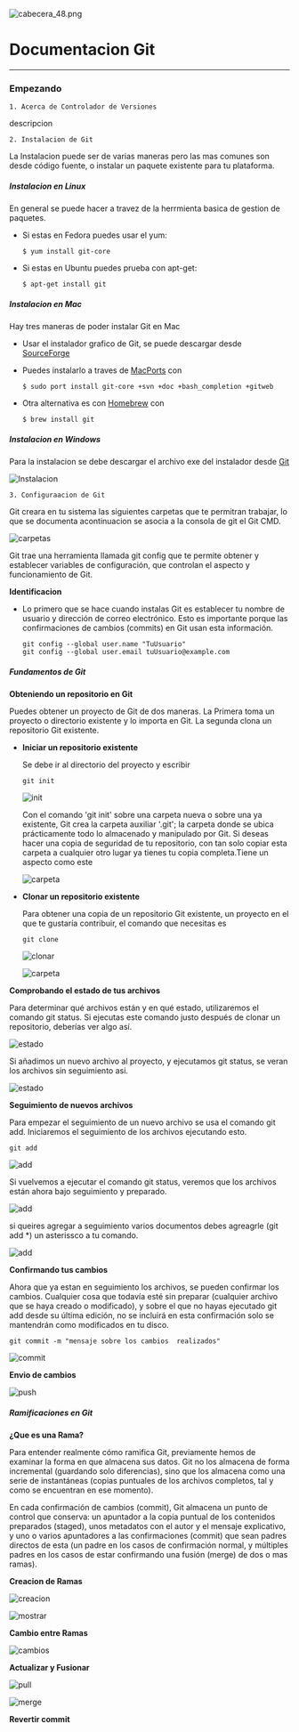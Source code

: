 ![cabecera_48.png](images/header.png)
# Documentacion Git
________

### **Empezando** 

~~~ 
1. Acerca de Controlador de Versiones
~~~

descripcion

~~~
2. Instalacion de Git
~~~
La Instalacion puede ser de varias maneras pero las mas comunes son desde código fuente, o instalar un paquete existente para tu plataforma.

##### **Instalacion en Linux**

En general se puede hacer a travez de la herrmienta basica de gestion de paquetes. 

- Si estas en Fedora puedes usar el yum:
    ~~~ 
    $ yum install git-core
    ~~~

- Si estas en Ubuntu puedes prueba con apt-get:
    ~~~
    $ apt-get install git
    ~~~


##### **Instalacion en Mac**

Hay tres maneras de poder instalar Git en Mac

- Usar el instalador grafico de Git, se puede descargar desde
 [SourceForge](http://sourceforge.net/projects/git-osx-installer/)

- Puedes instalarlo a traves de [MacPorts](http://www.macports.org) con
    ~~~
    $ sudo port install git-core +svn +doc +bash_completion +gitweb
    ~~~

- Otra alternativa es con [Homebrew](http://brew.sh/) con
    ~~~
    $ brew install git
    ~~~


##### **Instalacion en Windows**

Para la instalacion se debe descargar el archivo exe del instalador desde [Git](http://msysgit.github.com/)

![Instalacion](images/instalador.png)

~~~
3. Configuraacion de Git
~~~

Git creara en tu sistema las siguientes carpetas que te permitran trabajar, lo que se documenta acontinuacion se asocia a la consola de git el Git CMD.

![carpetas](images/carpetaGit.png)

Git trae una herramienta llamada git config que te permite obtener y establecer variables de configuración, que controlan el aspecto y funcionamiento de Git.

**Identificacion**

- Lo primero que se hace cuando instalas Git es establecer tu nombre de usuario y dirección de correo electrónico. Esto es importante porque las confirmaciones de cambios (commits) en Git usan esta información.

    ~~~
    git config --global user.name "TuUsuario"
    git config --global user.email tuUsuario@example.com
    ~~~

##### **Fundamentos de Git** 

**Obteniendo un repositorio en Git**

Puedes obtener un proyecto de Git de dos maneras. La Primera toma un proyecto o directorio existente y lo importa en Git. La segunda clona un repositorio Git existente.     

- **Iniciar un repositorio existente**

    Se debe ir al directorio del proyecto y escribir

    ~~~
    git init
    ~~~

   ![init](images/iniciarExistente.jpg)

   Con el comando 'git init' sobre una carpeta nueva o sobre una ya existente, Git crea la carpeta auxiliar '.git'; la carpeta donde se ubica prácticamente todo lo almacenado y manipulado por Git. Si deseas hacer una copia de seguridad de tu repositorio, con tan solo copiar esta carpeta a cualquier otro lugar ya tienes tu copia completa.Tiene un aspecto como este

   ![carpeta](images/carpetaGitinit.jpg)


- **Clonar un repositorio existente**

   Para obtener una copia de un repositorio Git existente, un proyecto en el que     te gustaría contribuir, el comando que necesitas es

    ~~~
    git clone
    ~~~

   ![clonar](images/clonargit.jpg)
    
   ![carpeta](images/carpetaClonada.jpg)

**Comprobando el estado de tus archivos**

Para determinar qué archivos están y en qué estado, utilizaremos el comando git status. Si ejecutas este comando justo después de clonar un  repositorio, deberías ver algo así.

   ![estado](images/status.png)
    
Si añadimos un nuevo archivo al proyecto, y ejecutamos git status, se veran los archivos sin seguimiento asi.

   ![estado](images/estadoDoc.png)

**Seguimiento de nuevos archivos**

Para empezar el seguimiento de un nuevo archivo se usa el comando git add. Iniciaremos el seguimiento de los archivos ejecutando esto.

~~~
git add
~~~

   ![add](images/add.png)

Si vuelvemos a ejecutar el comando git status, veremos que los archivos están ahora bajo seguimiento y preparado.

   ![add](images/comprobarAdd.png)

si queires agregar a seguimiento varios documentos debes agreagrle (git add *) un asterissco a tu comando.

   ![add](images/aderirVarios.png)



**Confirmando tus cambios**

Ahora que ya estan en seguimiento los archivos, se pueden confirmar los cambios. Cualquier cosa que todavía esté sin preparar (cualquier archivo que se haya creado o modificado), y sobre el que no hayas ejecutado git add desde su última edición, no se incluirá en esta confirmación solo se mantendrán como modificados en tu disco.

~~~
git commit -m "mensaje sobre los cambios  realizados"
~~~

   ![commit](images/commit.png)
   
**Envio de cambios**

   ![push](images/pushejemplo.png)

##### **Ramificaciones en Git** 

**¿Que es una Rama?**

Para entender realmente cómo ramifica Git, previamente hemos de examinar la forma en que almacena sus datos.  Git no los almacena de forma  incremental (guardando solo diferencias), sino que los almacena como una serie de instantáneas (copias puntuales de los archivos completos, tal y como se encuentran en ese momento).

En cada confirmación de cambios (commit), Git almacena un punto de control que conserva: un apuntador a la copia puntual de los contenidos preparados (staged), unos metadatos con el autor y el mensaje explicativo, y uno o varios apuntadores a las confirmaciones (commit) que sean padres directos de esta (un padre en los casos de confirmación normal, y múltiples padres en los casos de estar confirmando una fusión (merge) de dos o mas ramas).

**Creacion de Ramas**

   ![creacion](images/creaciondeRamas.png)
   
   ![mostrar](images/mostrarRamas.jpg)
   
**Cambio entre  Ramas**

   ![cambios](images/cambioRamas.png)

**Actualizar y Fusionar**

   ![pull](images/pull.png)
   
   ![merge](images/merge.png)

**Revertir commit**